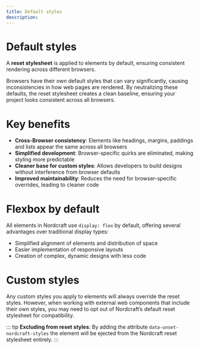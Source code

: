 ```yaml
---
title: Default styles
description:
---
```


# Default styles
A **reset stylesheet** is applied to elements by default, ensuring consistent rendering across different browsers.

Browsers have their own default styles that can vary significantly, causing inconsistencies in how web pages are rendered. By neutralizing these defaults, the reset stylesheet creates a clean baseline, ensuring your project looks consistent across all browsers.

# Key benefits
- **Cross-Browser consistency**: Elements like headings, margins, paddings and lists appear the same across all browsers
- **Simplified development**: Browser-specific quirks are eliminated, making styling more predictable
- **Cleaner base for custom styles**: Allows developers to build designs without interference from browser defaults
- **Improved maintainability**: Reduces the need for browser-specific overrides, leading to cleaner code

# Flexbox by default
All elements in Nordcraft use `display: flex` by default, offering several advantages over traditional display types:
- Simplified alignment of elements and distribution of space
- Easier implementation of responsive layouts
- Creation of complex, dynamic designs with less code

# Custom styles 
Any custom styles you apply to elements will always override the reset styles. However, when working with external web components that include their own styles, you may need to opt out of Nordcraft’s default reset stylesheet for compatibility.

::: tip
**Excluding from reset styles**: By adding the attribute `data-unset-nordcraft-styles` the element will be ejected from the Nordcraft reset stylesheet entirely.
:::